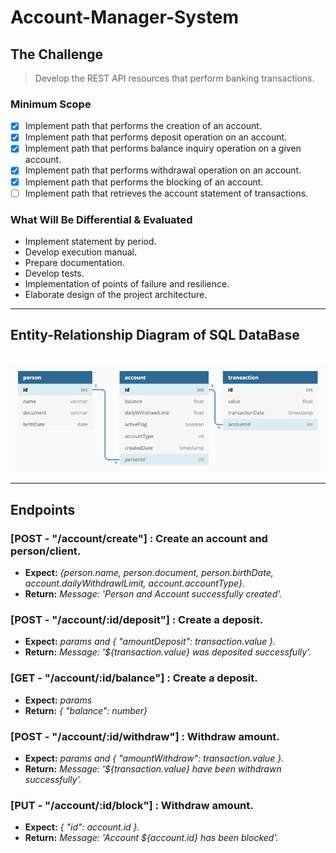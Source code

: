 # Account-Manager-System

## The Challenge</br>

> Develop the REST API resources that perform banking transactions.

### Minimum Scope

- [x] Implement path that performs the creation of an account.
- [x] Implement path that performs deposit operation on an account.
- [x] Implement path that performs balance inquiry operation on a given account.
- [x] Implement path that performs withdrawal operation on an account.
- [x] Implement path that performs the blocking of an account.
- [ ] Implement path that retrieves the account statement of transactions.

### What Will Be Differential & Evaluated

- Implement statement by period.
- Develop execution manual.
- Prepare documentation.
- Develop tests.
- Implementation of points of failure and resilience.
- Elaborate design of the project architecture.

---

## Entity-Relationship Diagram of SQL DataBase

</br>![ERD AMS_DB](img/AMS_DB.png)

---

## Endpoints

### [POST - "/account/create"] : Create an account and person/client.

- **Expect:** _{person.name, person.document, person.birthDate, account.dailyWithdrawlLimit, account.accountType}._
- **Return:** _Message: 'Person and Account successfully created'._

### [POST - "/account/:id/deposit"] : Create a deposit.

- **Expect:** _params and { "amountDeposit": transaction.value }._
- **Return:** _Message: '${transaction.value} was deposited successfully'._

### [GET - "/account/:id/balance"] : Create a deposit.

- **Expect:** _params_
- **Return:** _{ "balance": number}_

### [POST - "/account/:id/withdraw"] : Withdraw amount.

- **Expect:** _params and { "amountWithdraw": transaction.value }._
- **Return:** _Message: '${transaction.value} have been withdrawn successfully'._

### [PUT - "/account/:id/block"] : Withdraw amount.

- **Expect:** _{ "id": account.id }._
- **Return:** _Message: 'Account ${account.id} has been blocked'._
